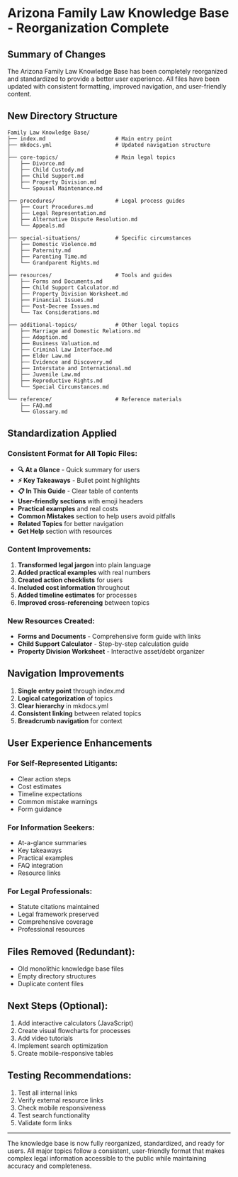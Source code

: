# Arizona Family Law Knowledge Base - Reorganization Complete

## Summary of Changes

The Arizona Family Law Knowledge Base has been completely reorganized and standardized to provide a better user experience. All files have been updated with consistent formatting, improved navigation, and user-friendly content.

## New Directory Structure

```
Family Law Knowledge Base/
├── index.md                      # Main entry point
├── mkdocs.yml                    # Updated navigation structure
│
├── core-topics/                  # Main legal topics
│   ├── Divorce.md
│   ├── Child Custody.md
│   ├── Child Support.md
│   ├── Property Division.md
│   └── Spousal Maintenance.md
│
├── procedures/                   # Legal process guides
│   ├── Court Procedures.md
│   ├── Legal Representation.md
│   ├── Alternative Dispute Resolution.md
│   └── Appeals.md
│
├── special-situations/           # Specific circumstances
│   ├── Domestic Violence.md
│   ├── Paternity.md
│   ├── Parenting Time.md
│   └── Grandparent Rights.md
│
├── resources/                    # Tools and guides
│   ├── Forms and Documents.md
│   ├── Child Support Calculator.md
│   ├── Property Division Worksheet.md
│   ├── Financial Issues.md
│   ├── Post-Decree Issues.md
│   └── Tax Considerations.md
│
├── additional-topics/            # Other legal topics
│   ├── Marriage and Domestic Relations.md
│   ├── Adoption.md
│   ├── Business Valuation.md
│   ├── Criminal Law Interface.md
│   ├── Elder Law.md
│   ├── Evidence and Discovery.md
│   ├── Interstate and International.md
│   ├── Juvenile Law.md
│   ├── Reproductive Rights.md
│   └── Special Circumstances.md
│
└── reference/                    # Reference materials
    ├── FAQ.md
    └── Glossary.md
```

## Standardization Applied

### Consistent Format for All Topic Files:
- **🔍 At a Glance** - Quick summary for users
- **⚡ Key Takeaways** - Bullet point highlights
- **📋 In This Guide** - Clear table of contents
- **User-friendly sections** with emoji headers
- **Practical examples** and real costs
- **Common Mistakes** section to help users avoid pitfalls
- **Related Topics** for better navigation
- **Get Help** section with resources

### Content Improvements:
1. **Transformed legal jargon** into plain language
2. **Added practical examples** with real numbers
3. **Created action checklists** for users
4. **Included cost information** throughout
5. **Added timeline estimates** for processes
6. **Improved cross-referencing** between topics

### New Resources Created:
- **Forms and Documents** - Comprehensive form guide with links
- **Child Support Calculator** - Step-by-step calculation guide
- **Property Division Worksheet** - Interactive asset/debt organizer

## Navigation Improvements

1. **Single entry point** through index.md
2. **Logical categorization** of topics
3. **Clear hierarchy** in mkdocs.yml
4. **Consistent linking** between related topics
5. **Breadcrumb navigation** for context

## User Experience Enhancements

### For Self-Represented Litigants:
- Clear action steps
- Cost estimates
- Timeline expectations
- Common mistake warnings
- Form guidance

### For Information Seekers:
- At-a-glance summaries
- Key takeaways
- Practical examples
- FAQ integration
- Resource links

### For Legal Professionals:
- Statute citations maintained
- Legal framework preserved
- Comprehensive coverage
- Professional resources

## Files Removed (Redundant):
- Old monolithic knowledge base files
- Empty directory structures
- Duplicate content files

## Next Steps (Optional):
1. Add interactive calculators (JavaScript)
2. Create visual flowcharts for processes
3. Add video tutorials
4. Implement search optimization
5. Create mobile-responsive tables

## Testing Recommendations:
1. Test all internal links
2. Verify external resource links
3. Check mobile responsiveness
4. Test search functionality
5. Validate form links

---

The knowledge base is now fully reorganized, standardized, and ready for users. All major topics follow a consistent, user-friendly format that makes complex legal information accessible to the public while maintaining accuracy and completeness.